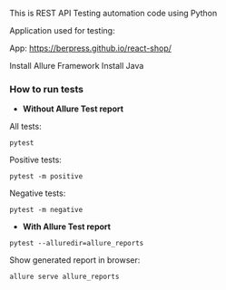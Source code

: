 This is REST API Testing automation code using Python

Application used for testing:

App: https://berpress.github.io/react-shop/

Install Allure Framework
Install Java

### How to run tests

- **Without Allure Test report**

All tests:
```
pytest
```
Positive tests:
```
pytest -m positive
```
Negative tests:
```
pytest -m negative
```
- **With Allure Test report**
```
pytest --alluredir=allure_reports
```
Show generated report in browser:
```
allure serve allure_reports
```
